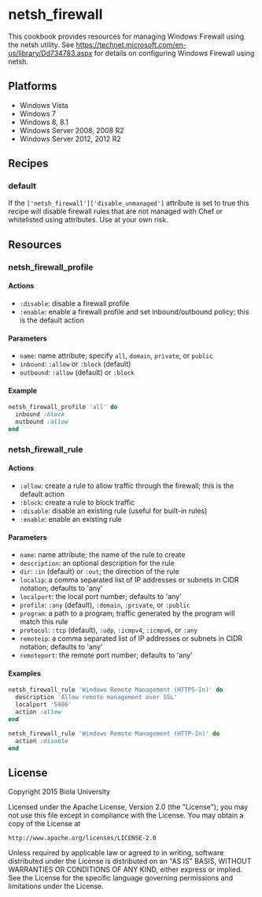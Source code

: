 # netsh_firewall

This cookbook provides resources for managing Windows Firewall using the netsh utility. See https://technet.microsoft.com/en-us/library/Dd734783.aspx for details on configuring Windows Firewall using netsh.

## Platforms

* Windows Vista
* Windows 7
* Windows 8, 8.1
* Windows Server 2008, 2008 R2
* Windows Server 2012, 2012 R2

## Recipes

### default

If the `['netsh_firewall']['disable_unmanaged']` attribute is set to true this recipe will disable firewall rules that are not managed with Chef or whitelisted using attributes. Use at your own risk.

## Resources

### netsh_firewall_profile

#### Actions

- `:disable`: disable a firewall profile
- `:enable`: enable a firewall profile and set inbound/outbound policy; this is the default action

#### Parameters

- `name`: name attribute; specify `all`, `domain`, `private`, or `public`
- `inbound`: `:allow` or `:block` (default)
- `outbound`: `:allow` (default) or `:block`

#### Example

```ruby
netsh_firewall_profile 'all' do
  inbound :block
  outbound :allow
end
```

### netsh_firewall_rule

#### Actions

- `:allow`: create a rule to allow traffic through the firewall; this is the default action
- `:block`: create a rule to block traffic
- `:disable`: disable an existing rule (useful for built-in rules)
- `:enable`: enable an existing rule

#### Parameters

- `name`: name attribute; the name of the rule to create
- `description`: an optional description for the rule
- `dir`: `:in` (default) or `:out`; the direction of the rule
- `localip`: a comma separated list of IP addresses or subnets in CIDR notation; defaults to 'any'
- `localport`: the local port number; defaults to 'any'
- `profile`: `:any` (default), `:domain`, `:private`, or `:public`
- `program`: a path to a program; traffic generated by the program will match this rule
- `protocol`: `:tcp` (default), `:udp`, `:icmpv4`, `:icmpv6`, or `:any`
- `remoteip`: a comma separated list of IP addresses or subnets in CIDR notation; defaults to 'any'
- `remoteport`: the remote port number; defaults to 'any'

#### Examples

```ruby
netsh_firewall_rule 'Windows Remote Management (HTTPS-In)' do
  description 'Allow remote management over SSL'
  localport '5986'
  action :allow
end

netsh_firewall_rule 'Windows Remote Management (HTTP-In)' do
  action :disable
end
```

## License

Copyright 2015 Biola University

Licensed under the Apache License, Version 2.0 (the "License");
you may not use this file except in compliance with the License.
You may obtain a copy of the License at

    http://www.apache.org/licenses/LICENSE-2.0

Unless required by applicable law or agreed to in writing, software
distributed under the License is distributed on an "AS IS" BASIS,
WITHOUT WARRANTIES OR CONDITIONS OF ANY KIND, either express or implied.
See the License for the specific language governing permissions and
limitations under the License.
